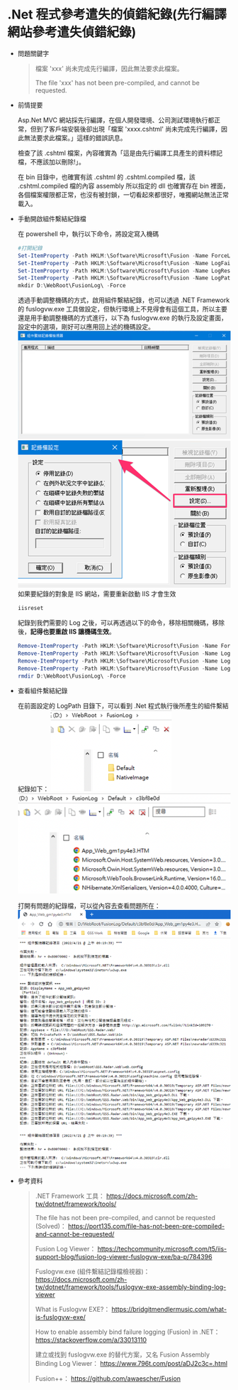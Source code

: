 # .Net 程式參考遣失的偵錯紀錄(先行編譯網站參考遣失偵錯紀錄)

- 問題關鍵字

  > 檔案 'xxx' 尚未完成先行編譯，因此無法要求此檔案。
  >
  > The file 'xxx' has not been pre-compiled, and cannot be requested.
  
- 前情提要

  Asp.Net MVC 網站採先行編譯，在個人開發環境、公司測試環境執行都正常，但到了客戶端安裝後卻出現「檔案 'xxxx.cshtml' 尚未完成先行編譯，因此無法要求此檔案。」這樣的錯誤訊息。

  檢查了該 .cshtml 檔案，內容確實為「這是由先行編譯工具產生的資料標記檔，不應該加以刪除!」。

  在 bin 目錄中，也確實有該 .cshtml 的 .cshtml.compiled 檔，該 .cshtml.compiled 檔的內容 assembly 所以指定的 dll 也確實存在 bin 裡面，各個檔案權限都正常，也沒有被封鎖，一切看起來都很好，唯獨網站無法正常載入。

- 手動開啟組件繫結紀錄檔

  在 powershell 中，執行以下命令，將設定寫入機碼

  ```powershell
  #打開紀錄
  Set-ItemProperty -Path HKLM:\Software\Microsoft\Fusion -Name ForceLog -Value 0 -Type DWord
  Set-ItemProperty -Path HKLM:\Software\Microsoft\Fusion -Name LogFailures -Value 1 -Type DWord
  Set-ItemProperty -Path HKLM:\Software\Microsoft\Fusion -Name LogResourceBinds -Value 1 -Type DWord
  Set-ItemProperty -Path HKLM:\Software\Microsoft\Fusion -Name LogPath -Value 'D:\WebRoot\FusionLog\' -Type String
  mkdir D:\WebRoot\FusionLog\ -Force
  ```

  透過手動調整機碼的方式，啟用組件繫結紀錄，也可以透過 .NET Framework 的 fuslogvw.exe 工具做設定，但執行環境上不見得會有這個工具，所以主要還是用手動調整機碼的方式進行，以下為 fuslogvw.exe 的執行及設定畫面，設定中的選項，剛好可以應用回上述的機碼設定。
 ![Fuslogvw-1](FusionLog/Fuslogvw-1.png)
![Fuslogvw-2 ](FusionLog/Fuslogvw-2.png)
  如果要紀錄的對象是 IIS 網站，需要重新啟動 IIS 才會生效

  ```powershell
  iisreset
  ```

  紀錄到我們需要的 Log 之後，可以再透過以下的命令，移除相關機碼，移除後，**記得也要重啟 IIS 讓機碼生效**。

  ```powershell
  Remove-ItemProperty -Path HKLM:\Software\Microsoft\Fusion -Name ForceLog
  Remove-ItemProperty -Path HKLM:\Software\Microsoft\Fusion -Name LogFailures
  Remove-ItemProperty -Path HKLM:\Software\Microsoft\Fusion -Name LogResourceBinds
  Remove-ItemProperty -Path HKLM:\Software\Microsoft\Fusion -Name LogPath
  rmdir D:\WebRoot\FusionLog\ -Force
  ```

- 查看組件繫結紀錄

  在前面設定的 LogPath 目錄下，可以看到 .Net 程式執行後所產生的組件繫結紀錄如下：
  ![Fusionlog-1](FusionLog/Fusionlog-1.png)
  ![Fusionlog-2](FusionLog/Fusionlog-2.png)

  打開有問題的紀錄檔，可以從內容去查看問題所在：
  ![Fusionlog-3](FusionLog/Fusionlog-3.png)

  

- 參考資料

  > .NET Framework 工具：  https://docs.microsoft.com/zh-tw/dotnet/framework/tools/
  >
  > The file has not been pre-compiled, and cannot be requested (Solved)： https://port135.com/file-has-not-been-pre-compiled-and-cannot-be-requested/
  >
  > Fusion Log Viewer： https://techcommunity.microsoft.com/t5/iis-support-blog/fusion-log-viewer-fuslogvw-exe/ba-p/784396
  >
  > Fuslogvw.exe (組件繫結記錄檔檢視器)： https://docs.microsoft.com/zh-tw/dotnet/framework/tools/fuslogvw-exe-assembly-binding-log-viewer
  >
  > What is Fuslogvw EXE?： https://bridgitmendlermusic.com/what-is-fuslogvw-exe/
  >
  > How to enable assembly bind failure logging (Fusion) in .NET： https://stackoverflow.com/a/33013110
  >
  > 建立或找到 fuslogvw.exe 的替代方案，又名 Fusion Assembly Binding Log Viewer： https://www.796t.com/post/aDJ2c3c=.html
  >
  > Fusion++： https://github.com/awaescher/Fusion

  